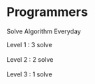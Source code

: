 # Programmers
Solve Algorithm Everyday

Level 1 : 3 solve
<br>
<br>
Level 2 : 2 solve
<br>
<br>
Level 3 : 1 solve
